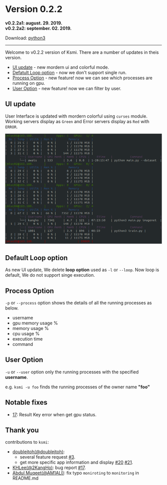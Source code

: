 # Version 0.2.2
**v0.2.2a1: august. 29. 2019.**  
**v0.2.2a2: september. 02. 2019.**

Download: [python3](https://pypi.org/project/ksmi/0.2.2a2/)

---
Welcome to v0.2.2 version of Ksmi. There are a number of updates in theis version.
 - [UI update](#ui-update) - new mordern ui and colorful mode.
 - [Defatult Loop option](#default-loop-option) - now we don't support single run.
 - [Process Option](#process-option) - new feature! now we can see which processes are running on gpu.
 - [User Option](#user-option) - new feature! now we can filter by user.

## UI update
User Interface is updated with mordern colorful using `curses` module.  
Working servers display as `Green` and Error servers display as `Red` with `ERROR`.

![UI](../img/v0.2.2a2.png)

## Default Loop option
As new UI update, We delete **loop option** used as `-l` or `--loop`.
Now loop is default, We do not support singe execution.

## Process Option

`-p` or `--process` option shows the details of all the running processes as below.
- username
- gpu memory usage %
- memory usage %
- cpu usage %
- execution time
- command

## User Option

`-u` or `--user` option only the running processes with the specified <b>username</b>.

e.g. `ksmi -u foo` finds the running processes of the owner name **"foo"**

## Notable fixes
- [17](https://github.com/kairos03/kairos-smi/issues/17): Result Key error when get gpu status.


## Thank you
contributions to `ksmi`: 
- [doublejtoh(@doublejtoh)](https://github.com/doublejtoh): 
  - several feature request [#3](https://github.com/kairos03/kairos-smi/issues/3). 
  - get more specific app information and display [#20](https://github.com/kairos03/kairos-smi/pull/20) [#21](https://github.com/kairos03/kairos-smi/pull/21).
- [KHLee(@2KangHo)](https://github.com/2KangHo): bug report [#17](https://github.com/kairos03/kairos-smi/issues/17).
- [Abdul Muqeet(@AM1ALI)](https://github.com/AM1ALI): fix typo `moniroting` to `monitoring` in README.md
